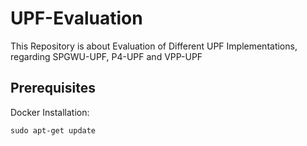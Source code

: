 # UPF-Evaluation
This Repository is about Evaluation of Different UPF Implementations, regarding SPGWU-UPF, P4-UPF and VPP-UPF


## Prerequisites

Docker Installation: 

```
sudo apt-get update
```
